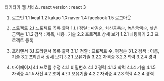 티키타카 웹 서비스.
react version : react 3 

1. 로그인
    1.1 local
    1.2 kakao
    1.3 naver
    1.4 facebook
    1.5 로그아웃
2. 프로젝트
    2.1 프로젝트 목록 출력
        1.1.1 정렬 : 마감순, 최신등록순, 높은금액순, 낮은금액순
        1.1.2 검색 : 제목, 내용 , 기술
    2.2 프로젝트 상세 보기
        1.2.1 채팅하기
    2.3 프로젝트 등록

3. 프리랜서
     3.1 프리랜서 목록 출력
        3.1.1 정렬 : 프로젝트 수, 평점순
        3.1.2 검색 : 이름, 기술
     3.2 프리랜서 상세 보기
        3.2.1 보유기술
        3.2.2 자격증
        3.2.3 학력
        3.2.4 경력

4. 마이페이지
    4.1 프로필 수정
        4.1.1 비밀번호
        4.1.2 경력
        4.1.3 학력
        4.1.4 기술
        4.1.5 자격증
        4.1.5 사진
    4.2 조회 
        4.2.1 보유기술
        4.2.2 자격증
        4.2.3 학력
        4.2.4 경력
